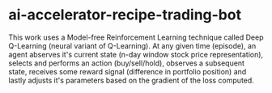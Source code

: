 # ai-accelerator-recipe-trading-bot
This work uses a Model-free Reinforcement Learning technique called Deep Q-Learning (neural variant of Q-Learning). At any given time (episode), an agent abserves it's current state (n-day window stock price representation), selects and performs an action (buy/sell/hold), observes a subsequent state, receives some reward signal (difference in portfolio position) and lastly adjusts it's parameters based on the gradient of the loss computed.
